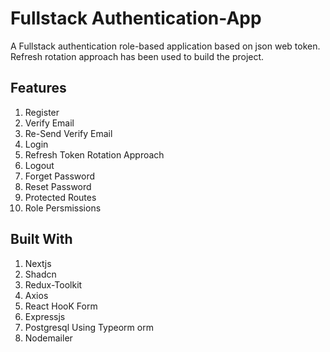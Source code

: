 # Fullstack Authentication-App

A Fullstack authentication role-based application based on json web token. Refresh rotation approach has been used to build the project.

## Features

1.  Register
2.  Verify Email
3.  Re-Send Verify Email
4.  Login
5.  Refresh Token Rotation Approach
6.  Logout
7.  Forget Password
8.  Reset Password
9.  Protected Routes
10. Role Persmissions

## Built With

1.  Nextjs
2.  Shadcn
3.  Redux-Toolkit
4.  Axios
5.  React HooK Form
6.  Expressjs
7.  Postgresql Using Typeorm orm
8.  Nodemailer



